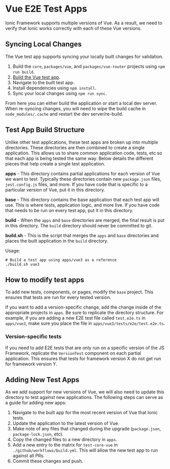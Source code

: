 # Vue E2E Test Apps

Ionic Framework supports multiple versions of Vue. As a result, we need to verify that Ionic works correctly with each of these Vue versions.

## Syncing Local Changes

The Vue test app supports syncing your locally built changes for validation.

1. Build the `core`, `packages/vue`, and `packages/vue-router` projects using `npm run build`.
2. [Build the Vue test app](#test-app-build-structure).
3. Navigate to the built test app.
4. Install dependencies using `npm install`.
5. Sync your local changes using `npm run sync`.

From here you can either build the application or start a local dev server. When re-syncing changes, you will need to wipe the build cache in `node_modules/.cache` and restart the dev server/re-build.

## Test App Build Structure

Unlike other test applications, these test apps are broken up into multiple directories. These directories are then combined to create a single application. This allows us to share common application code, tests, etc so that each app is being tested the same way. Below details the different pieces that help create a single test application.

**apps** - This directory contains partial applications for each version of Vue we want to test. Typically these directories contain new `package.json` files, `jest.config.js` files, and more. If you have code that is specific to a particular version of Vue, put it in this directory.

**base** - This directory contains the base application that each test app will use. This is where tests, application logic, and more live. If you have code that needs to be run on every test app, put it in this directory.

**build** - When the `apps` and `base` directories are merged, the final result is put in this directory. The `build` directory should never be committed to git.

**build.sh** - This is the script that merges the `apps` and `base` directories and places the built application in the `build` directory.

Usage:

```shell
# Build a test app using apps/vue3 as a reference
./build.sh vue3
```

## How to modify test apps

To add new tests, components, or pages, modify the `base` project. This ensures that tests are run for every tested version.

If you want to add a version-specific change, add the change inside of the appropriate projects in `apps`. Be sure to replicate the directory structure. For example, if you are adding a new E2E test file called `test.e2e.ts` in `apps/vue3`, make sure you place the file in `apps/vue3/tests/e2e/test.e2e.ts`.

### Version-specific tests

If you need to add E2E tests that are only run on a specific version of the JS Framework, replicate the `VersionTest` component on each partial application. This ensures that tests for framework version X do not get run for framework version Y.

## Adding New Test Apps

As we add support for new versions of Vue, we will also need to update this directory to test against new applications. The following steps can serve as a guide for adding new apps:

1. Navigate to the built app for the most recent version of Vue that Ionic tests.
2. Update the application to the latest version of Vue.
3. Make note of any files that changed during the upgrade (`package.json`, `package-lock.json`, etc).
4. Copy the changed files to a new directory in `apps`.
5. Add a new entry to the matrix for `test-core-vue` in `./github/workflows/build.yml`. This will allow the new test app to run against all PRs.
6. Commit these changes and push.
